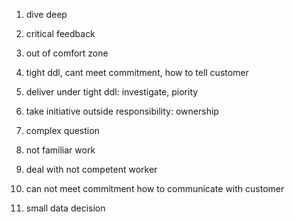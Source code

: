 1. dive deep
2. critical feedback
3. out of comfort zone
4. tight ddl, cant meet commitment, how to tell customer
5. deliver under tight ddl: investigate, piority
6. take initiative outside responsibility: ownership
7. complex question
8. not familiar work

9. deal with not competent worker
10. can not meet commitment how to communicate with customer
11. small data decision
